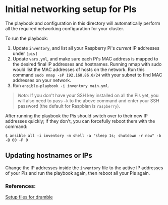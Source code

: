 # Initial networking setup for PIs
The playbook and configuration in this directory will automatically perform all the required networking configuration for your cluster.

To run the playbook:

  1. Update  `inventory`, and list all your Raspberry Pi's _current_ IP addresses under `[pis]`
  2. Update `vars.yml`, and make sure each Pi's MAC address is mapped to the desired final IP addresses and hostnames. Running nmap with sudo would list the MAC addresses of hosts on the network. Run this command `sudo nmap -sP 192.168.86.0/24` with your subnet to find MAC addresses on your network.
  3. Run `ansible-playbook -i inventory main.yml`.

> _Note_: If you don't have your SSH key installed on all the Pis yet, you will also need to pass `-k` to the above command and enter your SSH password (the default for Raspbian is `raspberry`).

After running the playbook the Pis should switch over to their new IP addresses quickly; if they don't, you can forcefully reboot them with the command:

    $ ansible all -i inventory -m shell -a "sleep 1s; shutdown -r now" -b -B 60 -P 0

## Updating hostnames or IPs

Change the IP addresses inside the `inventory` file to the active IP addresses of your Pis and run the playbook again, then reboot all your Pis again.

### References:
[Setup files for dramble](https://github.com/geerlingguy/raspberry-pi-dramble/tree/master/setup)
